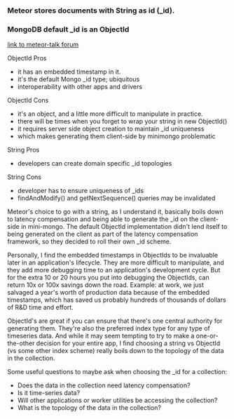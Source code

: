 ### Meteor stores documents with String as id (\_id).

### MongoDB default \_id is an ObjectId

[link to meteor-talk forum](https://groups.google.com/forum/#!msg/meteor-talk/f-ljBdZOwPk/oQYZQxCAKN8J)

ObjectId Pros

* it has an embedded timestamp in it.
* it's the default Mongo \_id type; ubiquitous
* interoperability with other apps and drivers

ObjectId Cons

* it's an object, and a little more difficult to manipulate in practice.
* there will be times when you forget to wrap your string in new ObjectId()
* it requires server side object creation to maintain \_id uniqueness
* which makes generating them client-side by minimongo problematic

String Pros

* developers can create domain specific \_id topologies

String Cons

* developer has to ensure uniqueness of \_ids
* findAndModify() and getNextSequence() queries may be invalidated

Meteor's choice to go with a string, as I understand it, basically boils down to latency compensation and being able to generate the \_id on the client-side in mini-mongo. The default ObjectId implementation didn't lend itself to being generated on the client as part of the latency compensation framework, so they decided to roll their own \_id scheme.

Personally, I find the embedded timestamps in ObjectIds to be invaluable later in an application's lifecycle. They are more difficult to manipulate, and they add more debugging time to an application's development cycle. But for the extra 10 or 20 hours you put into debugging the ObjectIds, can return 10x or 100x savings down the road. Example: at work, we just salvaged a year's worth of production data because of the embedded timestamps, which has saved us probably hundreds of thousands of dollars of R&D time and effort.

ObjectId's are great if you can ensure that there's one central authority for generating them. They're also the preferred index type for any type of timeseries data. And while it may seem tempting to try to make a one-or-the-other decision for your entire app, I find choosing a string vs ObjectId (vs some other index scheme) really boils down to the topology of the data in the collection.

Some useful questions to maybe ask when choosing the \_id for a collection:

* Does the data in the collection need latency compensation?
* Is it time-series data?
* Will other applications or worker utilities be accessing the collection?
* What is the topology of the data in the collection?
